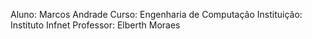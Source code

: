Aluno: Marcos Andrade
Curso: Engenharia de Computação
Instituição: Instituto Infnet
Professor: Elberth Moraes

